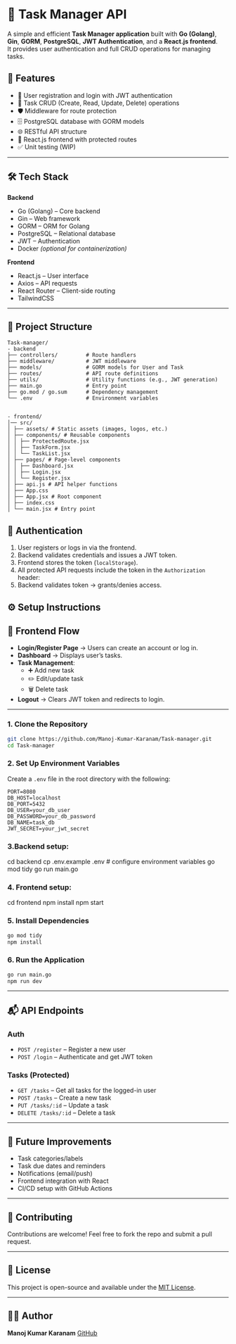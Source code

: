 # 📝 Task Manager API

A simple and efficient **Task Manager application** built with **Go (Golang)**, **Gin**, **GORM**, **PostgreSQL**, **JWT Authentication**, and a **React.js frontend**.  
It provides user authentication and full CRUD operations for managing tasks.

## 🚀 Features


- 🔑 User registration and login with JWT authentication  
- 📌 Task CRUD (Create, Read, Update, Delete) operations  
- 🛡️ Middleware for route protection  
- 🗄️ PostgreSQL database with GORM models  
- 🌐 RESTful API structure  
- 🎨 React.js frontend with protected routes  
- ✅ Unit testing (WIP)  

---

## 🛠️ Tech Stack


**Backend**
- Go (Golang) – Core backend  
- Gin – Web framework  
- GORM – ORM for Golang  
- PostgreSQL – Relational database  
- JWT – Authentication  
- Docker *(optional for containerization)*  

**Frontend**
- React.js – User interface  
- Axios – API requests  
- React Router – Client-side routing  
- TailwindCSS   

---

## 📁 Project Structure

```
Task-manager/
- backend
├── controllers/         # Route handlers
├── middleware/          # JWT middleware
├── models/              # GORM models for User and Task
├── routes/              # API route definitions
├── utils/               # Utility functions (e.g., JWT generation)
├── main.go              # Entry point
├── go.mod / go.sum      # Dependency management
└── .env                 # Environment variables


- frontend/
│── src/
│ ├── assets/ # Static assets (images, logos, etc.)
│ ├── components/ # Reusable components
│ │ ├── ProtectedRoute.jsx
│ │ ├── TaskForm.jsx
│ │ └── TaskList.jsx
│ ├── pages/ # Page-level components
│ │ ├── Dashboard.jsx
│ │ ├── Login.jsx
│ │ └── Register.jsx
│ ├── api.js # API helper functions
│ ├── App.css
│ ├── App.jsx # Root component
│ ├── index.css
│ └── main.jsx # Entry point
```

## 🔐 Authentication

1. User registers or logs in via the frontend.  
2. Backend validates credentials and issues a JWT token.  
3. Frontend stores the token (`localStorage`).  
4. All protected API requests include the token in the `Authorization` header:
5. Backend validates token → grants/denies access.  

## ⚙️ Setup Instructions

## 🎨 Frontend Flow

- **Login/Register Page** → Users can create an account or log in.  
- **Dashboard** → Displays user’s tasks.  
- **Task Management**:  
  - ➕ Add new task  
  - ✏️ Edit/update task  
  - 🗑️ Delete task  
- **Logout** → Clears JWT token and redirects to login.  

---

### 1. Clone the Repository

```bash
git clone https://github.com/Manoj-Kumar-Karanam/Task-manager.git
cd Task-manager
```

### 2. Set Up Environment Variables

Create a `.env` file in the root directory with the following:

```env
PORT=8080
DB_HOST=localhost
DB_PORT=5432
DB_USER=your_db_user
DB_PASSWORD=your_db_password
DB_NAME=task_db
JWT_SECRET=your_jwt_secret
```

### 3.Backend setup:
cd backend
cp .env.example .env   # configure environment variables
go mod tidy
go run main.go

### 4. Frontend setup:
cd frontend
npm install
npm start


### 5. Install Dependencies

```bash
go mod tidy
npm install
```

### 6. Run the Application

```bash
go run main.go
npm run dev
```

---

## 📬 API Endpoints

### Auth

* `POST /register` – Register a new user
* `POST /login` – Authenticate and get JWT token

### Tasks (Protected)

* `GET /tasks` – Get all tasks for the logged-in user
* `POST /tasks` – Create a new task
* `PUT /tasks/:id` – Update a task
* `DELETE /tasks/:id` – Delete a task

---


## 📌 Future Improvements


* Task categories/labels
* Task due dates and reminders
* Notifications (email/push)
* Frontend integration with React
* CI/CD setup with GitHub Actions

---

## 🙌 Contributing

Contributions are welcome! Feel free to fork the repo and submit a pull request.

---

## 📄 License

This project is open-source and available under the [MIT License](LICENSE).

---

## 👨‍💻 Author

**Manoj Kumar Karanam**
[GitHub](https://github.com/Manoj-Kumar-Karanam)
